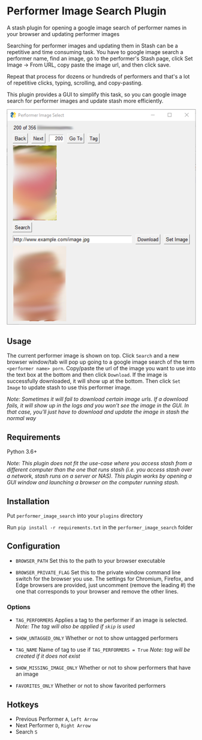 # Performer Image Search Plugin

A stash plugin for opening a google image search of performer names in your browser and updating performer images

Searching for performer images and updating them in Stash can be a repetitive and time consuming task. You have to google image search a performer name, find an image, go to the performer's Stash page, click Set Image -> From URL, copy paste the image url, and then click save.

Repeat that process for dozens or hundreds of performers and that's a lot of repetitive clicks, typing, scrolling, and copy-pasting.

This plugin provides a GUI to simplify this task, so you can google image search for performer images and update stash more efficiently.

![preview](docs/preview.png)

## Usage

The current performer image is shown on top. Click `Search` and a new browser window/tab will pop up going to a google image search of the term `<performer name> porn`. Copy/paste the url of the image you want to use into the text box at the bottom and then click `Download`. If the image is successfully downloaded, it will show up at the bottom. Then click `Set Image` to update stash to use this performer image.

*Note: Sometimes it will fail to download certain image urls. If a download fails, it will show up in the logs and you won't see the image in the GUI. In that case, you'll just have to download and update the image in stash the normal way*

## Requirements

Python 3.6+

*Note: This plugin does not fit the use-case where you access stash from a different computer than the one that runs stash (i.e. you access stash over a network, stash runs on a server or NAS). This plugin works by opening a GUI window and launching a browser on the computer running stash.*

## Installation

Put `performer_image_search` into your `plugins` directory

Run `pip install -r requirements.txt` in the `performer_image_search` folder

## Configuration

* `BROWSER_PATH`
  Set this to the path to your browser executable

* `BROWSER_PRIVATE_FLAG`
  Set this to the private window command line switch for the browser you use. The settings for Chromium, Firefox, and Edge browsers are provided, just uncomment (remove the leading #) the one that corresponds to your browser and remove the other lines.

### Options

* `TAG_PERFORMERS`
  Applies a tag to the performer if an image is selected. *Note: The tag will also be applied if `skip` is used*

* `SHOW_UNTAGGED_ONLY`
  Whether or not to show untagged performers

* `TAG_NAME`
  Name of tag to use if `TAG_PERFORMERS = True` *Note: tag will be created if it does not exist*

* `SHOW_MISSING_IMAGE_ONLY`
  Whether or not to show performers that have an image

* `FAVORITES_ONLY`
  Whether or not to show favorited performers

## Hotkeys

* Previous Performer `A`, `Left Arrow`
* Next Performer `D`, `Right Arrow`
* Search `S`
